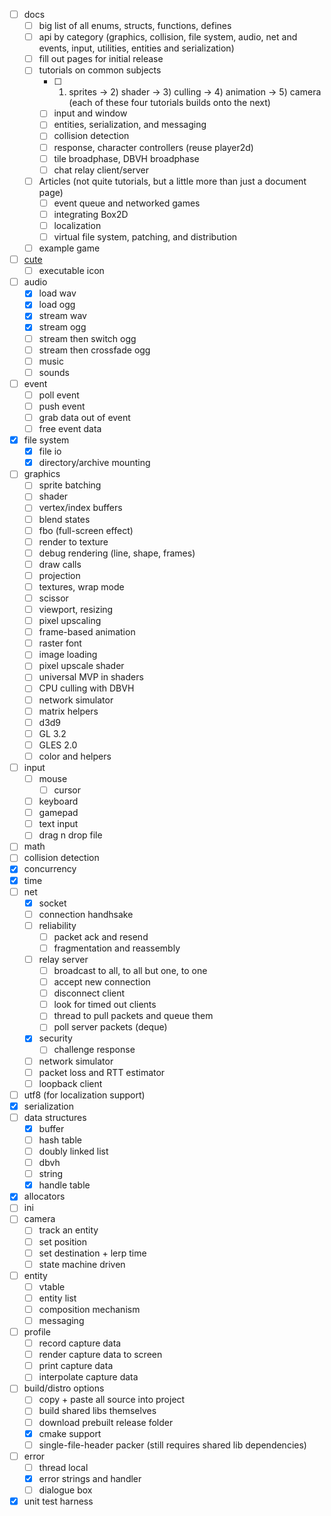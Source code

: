 
* [ ] docs
	* [ ] big list of all enums, structs, functions, defines
	* [ ] api by category (graphics, collision, file system, audio, net and events, input, utilities, entities and serialization)
	* [ ] fill out pages for initial release
	* [ ] tutorials on common subjects
		* [ ] 1) sprites -> 2) shader -> 3) culling -> 4) animation -> 5) camera (each of these four tutorials builds onto the next)
		* [ ] input and window
		* [ ] entities, serialization, and messaging
		* [ ] collision detection
		* [ ] response, character controllers (reuse player2d)
		* [ ] tile broadphase, DBVH broadphase
		* [ ] chat relay client/server
	* [ ] Articles (not quite tutorials, but a little more than just a document page)
		* [ ] event queue and networked games
		* [ ] integrating Box2D
		* [ ] localization
		* [ ] virtual file system, patching, and distribution
	* [ ] example game
* [ ] [cute](https://github.com/RandyGaul/cute_framework/blob/master/doc/cute_t.md)
	* [ ] executable icon
* [ ] audio
	* [x] load wav
	* [x] load ogg
	* [x] stream wav
	* [x] stream ogg
	* [ ] stream then switch ogg
	* [ ] stream then crossfade ogg
	* [ ] music
	* [ ] sounds
* [ ] event
	* [ ] poll event
	* [ ] push event
	* [ ] grab data out of event
	* [ ] free event data
* [x] file system
	* [x] file io
	* [x] directory/archive mounting
* [ ] graphics
	* [ ] sprite batching
	* [ ] shader
	* [ ] vertex/index buffers
	* [ ] blend states
	* [ ] fbo (full-screen effect)
	* [ ] render to texture
	* [ ] debug rendering (line, shape, frames)
	* [ ] draw calls
	* [ ] projection
	* [ ] textures, wrap mode
	* [ ] scissor
	* [ ] viewport, resizing
	* [ ] pixel upscaling
	* [ ] frame-based animation
	* [ ] raster font
	* [ ] image loading
	* [ ] pixel upscale shader
	* [ ] universal MVP in shaders
	* [ ] CPU culling with DBVH
	* [ ] network simulator
	* [ ] matrix helpers
	* [ ] d3d9
	* [ ] GL 3.2
	* [ ] GLES 2.0
	* [ ] color and helpers
* [ ] input
	* [ ] mouse
		* [ ] cursor
	* [ ] keyboard
	* [ ] gamepad
	* [ ] text input
	* [ ] drag n drop file
* [ ] math
* [ ] collision detection
* [x] concurrency
* [x] time
* [ ] net
	* [x] socket
	* [ ] connection handhsake
	* [ ] reliability
		* [ ] packet ack and resend
		* [ ] fragmentation and reassembly
	* [ ] relay server
		* [ ] broadcast to all, to all but one, to one
		* [ ] accept new connection
		* [ ] disconnect client
		* [ ] look for timed out clients
		* [ ] thread to pull packets and queue them
		* [ ] poll server packets (deque)
	* [x] security
		* [ ] challenge response
	* [ ] network simulator
	* [ ] packet loss and RTT estimator
	* [ ] loopback client
* [ ] utf8 (for localization support)
* [x] serialization
* [ ] data structures
	* [x] buffer
	* [ ] hash table
	* [ ] doubly linked list
	* [ ] dbvh
	* [ ] string
	* [x] handle table
* [x] allocators
* [ ] ini
* [ ] camera
	* [ ] track an entity
	* [ ] set position
	* [ ] set destination + lerp time
	* [ ] state machine driven
* [ ] entity
	* [ ] vtable
	* [ ] entity list
	* [ ] composition mechanism
	* [ ] messaging
* [ ] profile
	* [ ] record capture data
	* [ ] render capture data to screen
	* [ ] print capture data
	* [ ] interpolate capture data
* [ ] build/distro options
	* [ ] copy + paste all source into project
	* [ ] build shared libs themselves
	* [ ] download prebuilt release folder
	* [x] cmake support
	* [ ] single-file-header packer (still requires shared lib dependencies)
* [ ] error
	* [ ] thread local
	* [x] error strings and handler
	* [ ] dialogue box
* [x] unit test harness
